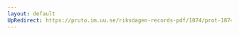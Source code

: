 ```yaml
---
layout: default
UpRedirect: https://pruto.im.uu.se/riksdagen-records-pdf/1874/prot-1874--ak--131/prot-1874--ak--131_017.pdf
---
```

